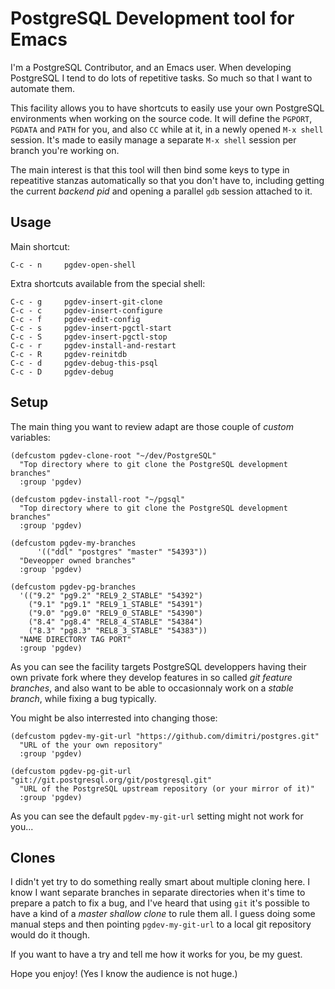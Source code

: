 # PostgreSQL Development tool for Emacs

I'm a PostgreSQL Contributor, and an Emacs user. When developing PostgreSQL
I tend to do lots of repetitive tasks. So much so that I want to automate
them.

This facility allows you to have shortcuts to easily use your own PostgreSQL
environments when working on the source code. It will define the `PGPORT`,
`PGDATA` and `PATH` for you, and also `CC` while at it, in a newly opened
`M-x shell` session. It's made to easily manage a separate `M-x shell`
session per branch you're working on.

The main interest is that this tool will then bind some keys to type in
repeatitive stanzas automatically so that you don't have to, including
getting the current *backend pid* and opening a parallel `gdb` session
attached to it.

## Usage

Main shortcut:

    C-c - n     pgdev-open-shell

Extra shortcuts available from the special shell:

    C-c - g		pgdev-insert-git-clone
    C-c - c		pgdev-insert-configure
    C-c - f		pgdev-edit-config
    C-c - s		pgdev-insert-pgctl-start
    C-c - S		pgdev-insert-pgctl-stop
    C-c - r     pgdev-install-and-restart
    C-c - R		pgdev-reinitdb
    C-c - d		pgdev-debug-this-psql
    C-c - D		pgdev-debug

## Setup

The main thing you want to review adapt are those couple of *custom*
variables:

    (defcustom pgdev-clone-root "~/dev/PostgreSQL"
      "Top directory where to git clone the PostgreSQL development branches"
      :group 'pgdev)
    
    (defcustom pgdev-install-root "~/pgsql"
      "Top directory where to git clone the PostgreSQL development branches"
      :group 'pgdev)
    
    (defcustom pgdev-my-branches
          '(("ddl" "postgres" "master" "54393"))
      "Deveopper owned branches"
      :group 'pgdev)
    
    (defcustom pgdev-pg-branches
      '(("9.2" "pg9.2" "REL9_2_STABLE" "54392")
        ("9.1" "pg9.1" "REL9_1_STABLE" "54391")
        ("9.0" "pg9.0" "REL9_0_STABLE" "54390")
        ("8.4" "pg8.4" "REL8_4_STABLE" "54384")
        ("8.3" "pg8.3" "REL8_3_STABLE" "54383"))
      "NAME DIRECTORY TAG PORT"
      :group 'pgdev)

As you can see the facility targets PostgreSQL developpers having their own
private fork where they develop features in so called *git feature
branches*, and also want to be able to occasionnaly work on a *stable
branch*, while fixing a bug typically.

You might be also interrested into changing those:

    (defcustom pgdev-my-git-url "https://github.com/dimitri/postgres.git"
      "URL of the your own repository"
      :group 'pgdev)
    
    (defcustom pgdev-pg-git-url "git://git.postgresql.org/git/postgresql.git"
      "URL of the PostgreSQL upstream repository (or your mirror of it)"
      :group 'pgdev)

As you can see the default `pgdev-my-git-url` setting might not work for you...

## Clones

I didn't yet try to do something really smart about multiple cloning here. I
know I want separate branches in separate directories when it's time to
prepare a patch to fix a bug, and I've heard that using `git` it's possible
to have a kind of a *master shallow clone* to rule them all. I guess doing
some manual steps and then pointing `pgdev-my-git-url` to a local git
repository would do it though.

If you want to have a try and tell me how it works for you, be my guest.


Hope you enjoy! (Yes I know the audience is not huge.)

